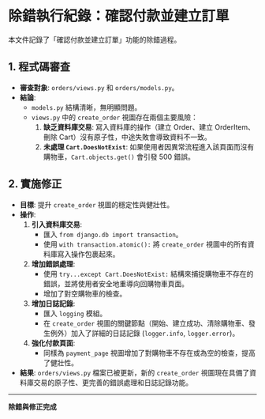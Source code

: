# 除錯執行紀錄：確認付款並建立訂單

本文件記錄了「確認付款並建立訂單」功能的除錯過程。

## 1. 程式碼審查

- **審查對象**: `orders/views.py` 和 `orders/models.py`。
- **結論**:
    - `models.py` 結構清晰，無明顯問題。
    - `views.py` 中的 `create_order` 視圖存在兩個主要風險：
        1.  **缺乏資料庫交易**: 寫入資料庫的操作（建立 Order、建立 OrderItem、刪除 Cart）沒有原子性，中途失敗會導致資料不一致。
        2.  **未處理 `Cart.DoesNotExist`**: 如果使用者因異常流程進入該頁面而沒有購物車，`Cart.objects.get()` 會引發 500 錯誤。

## 2. 實施修正

- **目標**: 提升 `create_order` 視圖的穩定性與健壯性。
- **操作**:
    1.  **引入資料庫交易**:
        - 匯入 `from django.db import transaction`。
        - 使用 `with transaction.atomic():` 將 `create_order` 視圖中的所有資料庫寫入操作包裹起來。
    2.  **增加錯誤處理**:
        - 使用 `try...except Cart.DoesNotExist:` 結構來捕捉購物車不存在的錯誤，並將使用者安全地重導向回購物車頁面。
        - 增加了對空購物車的檢查。
    3.  **增加日誌記錄**:
        - 匯入 `logging` 模組。
        - 在 `create_order` 視圖的關鍵節點（開始、建立成功、清除購物車、發生例外）加入了詳細的日誌記錄 (`logger.info`, `logger.error`)。
    4.  **強化付款頁面**:
        - 同樣為 `payment_page` 視圖增加了對購物車不存在或為空的檢查，提高了健壯性。
- **結果**: `orders/views.py` 檔案已被更新，新的 `create_order` 視圖現在具備了資料庫交易的原子性、更完善的錯誤處理和日誌記錄功能。

---
**除錯與修正完成**
